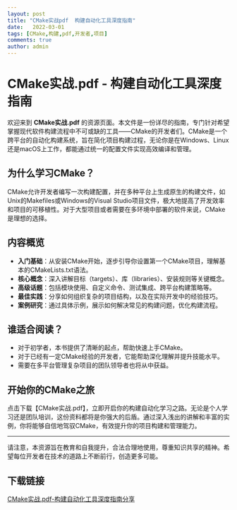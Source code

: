```yaml
---
layout: post
title: "CMake实战pdf  构建自动化工具深度指南"
date:   2022-03-01
tags: [CMake,构建,pdf,开发者,项目]
comments: true
author: admin
---
```

# CMake实战.pdf - 构建自动化工具深度指南

欢迎来到 **CMake实战.pdf** 的资源页面。本文件是一份详尽的指南，专门针对希望掌握现代软件构建流程中不可或缺的工具——CMake的开发者们。CMake是一个跨平台的自动化构建系统，旨在简化项目构建过程，无论你是在Windows、Linux还是macOS上工作，都能通过统一的配置文件实现高效编译和管理。

## 为什么学习CMake？

CMake允许开发者编写一次构建配置，并在多种平台上生成原生的构建文件，如Unix的Makefiles或Windows的Visual Studio项目文件，极大地提高了开发效率和项目的可移植性。对于大型项目或者需要在多环境中部署的软件来说，CMake是理想的选择。

## 内容概览

- **入门基础**：从安装CMake开始，逐步引导你设置第一个CMake项目，理解基本的CMakeLists.txt语法。
- **核心概念**：深入讲解目标（targets）、库（libraries）、安装规则等关键概念。
- **高级话题**：包括模块使用、自定义命令、测试集成、跨平台构建策略等。
- **最佳实践**：分享如何组织复杂的项目结构，以及在实际开发中的经验技巧。
- **案例研究**：通过具体示例，展示如何解决常见的构建问题，优化构建流程。

## 谁适合阅读？

- 对于初学者，本书提供了清晰的起点，帮助快速上手CMake。
- 对于已经有一定CMake经验的开发者，它能帮助深化理解并提升技能水平。
- 需要在多平台管理复杂项目的团队领导者也将从中获益。

## 开始你的CMake之旅

点击下载【CMake实战.pdf】，立即开启你的构建自动化学习之路。无论是个人学习还是团队培训，这份资料都将是你强大的后盾。通过深入浅出的讲解和丰富的实例，你将能够自信地驾驭CMake，有效提升你的项目构建和管理能力。

---

请注意，本资源旨在教育和自我提升，合法合理地使用，尊重知识共享的精神。希望每位开发者在技术的道路上不断前行，创造更多可能。

## 下载链接

[CMake实战.pdf-构建自动化工具深度指南分享](https://pan.quark.cn/s/3a27cf675ace)